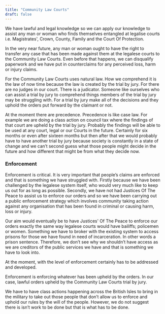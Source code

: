 ```yaml
---
title: "Community Law Courts"
draft: false
---
```

We have lawful and legal knowledge so we can apply our knowledge to assist any man or woman who finds themselves entangled at legalise courts i.e. Magistrates', Crown, County, Family and the Court Of Protection.

In the very near future, any man or woman ought to have the right to transfer any case that has been made against them at the legalese courts to the Community Law Courts.  Even before that happens, we can disqualify paperwork and we have put in counterclaims for any perceived loss, harm or injury claims.

For the Community Law Courts uses natural law.  How we comprehend it is the law of now time because the law is created by the trial by jury.  For there are no judges in our court.  There is a judicator.  Someone like ourselves who can assist a trial by jury to comprehend things members of the trial by jury may be struggling with.  For a trial by jury make all of the decisions and they uphold the orders put forward by the claimant or not.

At the moment there are precedence.  Precedence is like case law. For example we are doing a class action on council tax where the findings of that court are upheld by the trial by jury.  Probably the findings will be able to be used at any court, legal or our Courts in the future.  Certainly for six months or even after sixteen months but then after that we would probably have to have another trial by jury because society is constantly in a state of change and we can’t second guess what those people might decide in the future and how different that might be from what they decide now. 

### Enforcement

Enforcement is critical.  It is very important that people’s claims are enforced and that is something we have struggled with.  Firstly because we have been challenged by the legalese system itself, who would very much like to keep us out for as long as possible.  Secondly, we have not had Justices Of The Peace to assist us to enforce our orders and so we have been carrying out a public enforcement strategy which involves community taking action against any organisation that has been found in criminal or causing harm, loss or injury.

Our aim would eventually be to have Justices' Of The Peace to enforce our orders exactly the same way legalese courts would have bailiffs; policemen or women. Something we have to broker with the existing system to access prisons for those we have found in need of incarceration.  In other words a prison sentence.  Therefore, we don’t see why we shouldn’t have access as we are creditors of the public services we have and that is something we have to look into. 

At the moment, with the level of enforcement certainly has to be addressed and developed.

Enforcement is enforcing whatever has been upheld by the orders.  In our case, lawful orders upheld by the Community Law Courts trial by jury.

We have to have class actions happening across the British Isles to bring in the military to take out those people that don’t allow us to enforce and uphold our rules by the will of the people.  However, we do not suggest there is isn’t work to be done but that is what has to be done.

